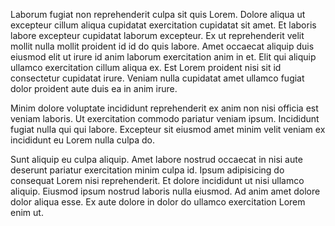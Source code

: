 Laborum fugiat non reprehenderit culpa sit quis Lorem. Dolore aliqua ut excepteur cillum aliqua cupidatat exercitation cupidatat sit amet. Et laboris labore excepteur cupidatat laborum excepteur. Ex ut reprehenderit velit mollit nulla mollit proident id id do quis labore. Amet occaecat aliquip duis eiusmod elit ut irure id anim laborum exercitation anim in et. Elit qui aliquip ullamco exercitation cillum aliqua ex. Est Lorem proident nisi sit id consectetur cupidatat irure. Veniam nulla cupidatat amet ullamco fugiat dolor proident aute duis ea in anim irure.

Minim dolore voluptate incididunt reprehenderit ex anim non nisi officia est veniam laboris. Ut exercitation commodo pariatur veniam ipsum. Incididunt fugiat nulla qui qui labore. Excepteur sit eiusmod amet minim velit veniam ex incididunt eu Lorem nulla culpa do.

Sunt aliquip eu culpa aliquip. Amet labore nostrud occaecat in nisi aute deserunt pariatur exercitation minim culpa id. Ipsum adipisicing do consequat Lorem nisi reprehenderit. Et dolore incididunt ut nisi ullamco aliquip. Eiusmod ipsum nostrud laboris nulla eiusmod. Ad anim amet dolore dolor aliqua esse. Ex aute dolore in dolor do ullamco exercitation Lorem enim ut.